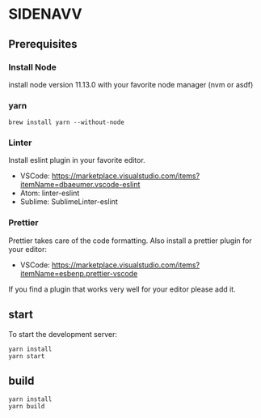 
# SIDENAVV

## Prerequisites

### Install Node
install node version 11.13.0 with your favorite node manager (nvm or asdf)

### yarn
```
brew install yarn --without-node
```

### Linter
Install eslint plugin in your favorite editor.

- VSCode: https://marketplace.visualstudio.com/items?itemName=dbaeumer.vscode-eslint
- Atom: linter-eslint
- Sublime: SublimeLinter-eslint

### Prettier
Prettier takes care of the code formatting.
Also install a prettier plugin for your editor:

- VSCode: https://marketplace.visualstudio.com/items?itemName=esbenp.prettier-vscode

If you find a plugin that works very well for your editor please add it.

## start
To start the development server:

```
yarn install
yarn start
```

## build
```
yarn install
yarn build
```
